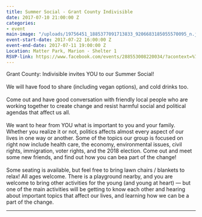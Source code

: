 ```yaml
---
title: Summer Social - Grant County Indivisible
date: 2017-07-10 21:00:00 Z
categories:
- event
main-image: "/uploads/19756451_1885377091713833_9206683185055570095_n.jpg"
event-start-date: 2017-07-22 16:00:00 Z
event-end-date: 2017-07-11 19:00:00 Z
Location: Matter Park, Marion - Shelter 1
RSVP-link: https://www.facebook.com/events/288553008220034/?acontext=%7B%22ref%22%3A%223%22%2C%22ref_newsfeed_story_type%22%3A%22regular%22%2C%22action_history%22%3A%22null%22%7D
---
```


Grant County: Indivisible invites YOU to our Summer Social!\
\
We will have food to share (including vegan options), and cold drinks too.\
\
Come out and have good conversation with friendly local people who are working together to create change and resist harmful social and political agendas that affect us all.\
\
We want to hear from YOU what is important to you and your family. Whether you realize it or not, politics affects almost every aspect of our lives in one way or another. Some of the topics our group is focused on right now include health care, the economy, environmental issues, civil rights, immigration, voter rights, and the 2018 election. Come out and meet some new friends, and find out how you can bea part of the change!\
\
Some seating is available, but feel free to bring lawn chairs / blankets to relax! All ages welcome. There is a playground nearby, and you are welcome to bring other activities for the young (and young at heart) — but one of the main activities will be getting to know each other and hearing about important topics that affect our lives, and learning how we can be a part of the change.

* * * * * * * * * * 